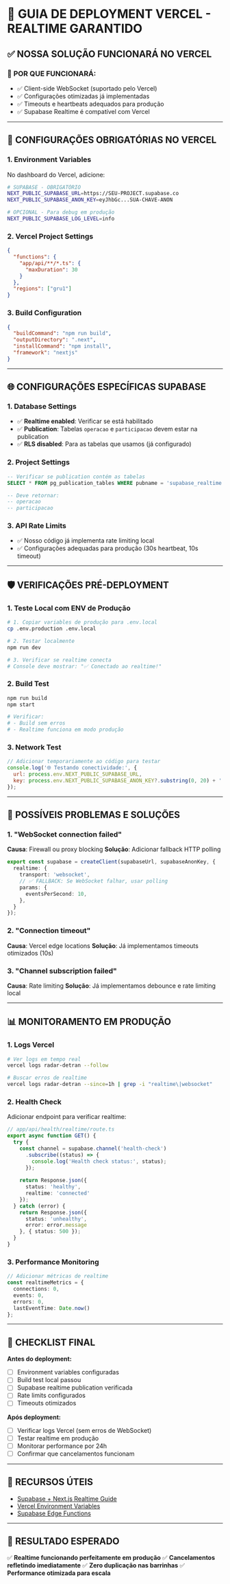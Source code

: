 # 🚀 GUIA DE DEPLOYMENT VERCEL - REALTIME GARANTIDO

## ✅ NOSSA SOLUÇÃO FUNCIONARÁ NO VERCEL

### 🎯 **POR QUE FUNCIONARÁ:**
- ✅ Client-side WebSocket (suportado pelo Vercel)
- ✅ Configurações otimizadas já implementadas
- ✅ Timeouts e heartbeats adequados para produção
- ✅ Supabase Realtime é compatível com Vercel

---

## 🔧 CONFIGURAÇÕES OBRIGATÓRIAS NO VERCEL

### 1. **Environment Variables**
No dashboard do Vercel, adicione:

```bash
# SUPABASE - OBRIGATÓRIO
NEXT_PUBLIC_SUPABASE_URL=https://SEU-PROJECT.supabase.co
NEXT_PUBLIC_SUPABASE_ANON_KEY=eyJhbGc...SUA-CHAVE-ANON

# OPCIONAL - Para debug em produção
NEXT_PUBLIC_SUPABASE_LOG_LEVEL=info
```

### 2. **Vercel Project Settings**
```json
{
  "functions": {
    "app/api/**/*.ts": {
      "maxDuration": 30
    }
  },
  "regions": ["gru1"]
}
```

### 3. **Build Configuration**
```json
{
  "buildCommand": "npm run build",
  "outputDirectory": ".next",
  "installCommand": "npm install",
  "framework": "nextjs"
}
```

---

## 🌐 CONFIGURAÇÕES ESPECÍFICAS SUPABASE

### 1. **Database Settings**
- ✅ **Realtime enabled**: Verificar se está habilitado
- ✅ **Publication**: Tabelas `operacao` e `participacao` devem estar na publication
- ✅ **RLS disabled**: Para as tabelas que usamos (já configurado)

### 2. **Project Settings**
```sql
-- Verificar se publication contém as tabelas
SELECT * FROM pg_publication_tables WHERE pubname = 'supabase_realtime';

-- Deve retornar:
-- operacao
-- participacao
```

### 3. **API Rate Limits**
- ✅ Nosso código já implementa rate limiting local
- ✅ Configurações adequadas para produção (30s heartbeat, 10s timeout)

---

## 🛡️ VERIFICAÇÕES PRÉ-DEPLOYMENT

### 1. **Teste Local com ENV de Produção**
```bash
# 1. Copiar variables de produção para .env.local
cp .env.production .env.local

# 2. Testar localmente
npm run dev

# 3. Verificar se realtime conecta
# Console deve mostrar: "✅ Conectado ao realtime!"
```

### 2. **Build Test**
```bash
npm run build
npm start

# Verificar:
# - Build sem erros
# - Realtime funciona em modo produção
```

### 3. **Network Test**
```javascript
// Adicionar temporariamente ao código para testar
console.log('🌐 Testando conectividade:', {
  url: process.env.NEXT_PUBLIC_SUPABASE_URL,
  key: process.env.NEXT_PUBLIC_SUPABASE_ANON_KEY?.substring(0, 20) + '...'
});
```

---

## 🚨 POSSÍVEIS PROBLEMAS E SOLUÇÕES

### 1. **"WebSocket connection failed"**
**Causa**: Firewall ou proxy blocking
**Solução**: Adicionar fallback HTTP polling
```typescript
export const supabase = createClient(supabaseUrl, supabaseAnonKey, {
  realtime: {
    transport: 'websocket',
    // ✅ FALLBACK: Se WebSocket falhar, usar polling
    params: {
      eventsPerSecond: 10,
    },
  }
});
```

### 2. **"Connection timeout"**
**Causa**: Vercel edge locations
**Solução**: Já implementamos timeouts otimizados (10s)

### 3. **"Channel subscription failed"**
**Causa**: Rate limiting
**Solução**: Já implementamos debounce e rate limiting local

---

## 📊 MONITORAMENTO EM PRODUÇÃO

### 1. **Logs Vercel**
```bash
# Ver logs em tempo real
vercel logs radar-detran --follow

# Buscar erros de realtime
vercel logs radar-detran --since=1h | grep -i "realtime\|websocket"
```

### 2. **Health Check**
Adicionar endpoint para verificar realtime:
```typescript
// app/api/health/realtime/route.ts
export async function GET() {
  try {
    const channel = supabase.channel('health-check')
      .subscribe((status) => {
        console.log('Health check status:', status);
      });
    
    return Response.json({ 
      status: 'healthy',
      realtime: 'connected' 
    });
  } catch (error) {
    return Response.json({ 
      status: 'unhealthy',
      error: error.message 
    }, { status: 500 });
  }
}
```

### 3. **Performance Monitoring**
```typescript
// Adicionar métricas de realtime
const realtimeMetrics = {
  connections: 0,
  events: 0,
  errors: 0,
  lastEventTime: Date.now()
};
```

---

## 🎯 CHECKLIST FINAL

**Antes do deployment:**
- [ ] Environment variables configuradas
- [ ] Build test local passou
- [ ] Supabase realtime publication verificada
- [ ] Rate limits configurados
- [ ] Timeouts otimizados

**Após deployment:**
- [ ] Verificar logs Vercel (sem erros de WebSocket)
- [ ] Testar realtime em produção
- [ ] Monitorar performance por 24h
- [ ] Confirmar que cancelamentos funcionam

---

## 🔗 RECURSOS ÚTEIS

- [Supabase + Next.js Realtime Guide](https://supabase.com/docs/guides/realtime/realtime-with-nextjs)
- [Vercel Environment Variables](https://vercel.com/docs/concepts/projects/environment-variables)
- [Supabase Edge Functions](https://supabase.com/docs/guides/functions)

---

## 🎉 RESULTADO ESPERADO

✅ **Realtime funcionando perfeitamente em produção**
✅ **Cancelamentos refletindo imediatamente**
✅ **Zero duplicação nas barrinhas**
✅ **Performance otimizada para escala** 